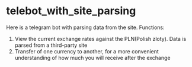 # telebot_with_site_parsing
Here is a telegram bot with parsing data from the site.
Functions: 
  1. View the current exchange rates against the PLN(Polish zloty). Data is parsed from a third-party site
  2. Transfer of one currency to another, for a more convenient understanding of how much you will receive after the exchange
